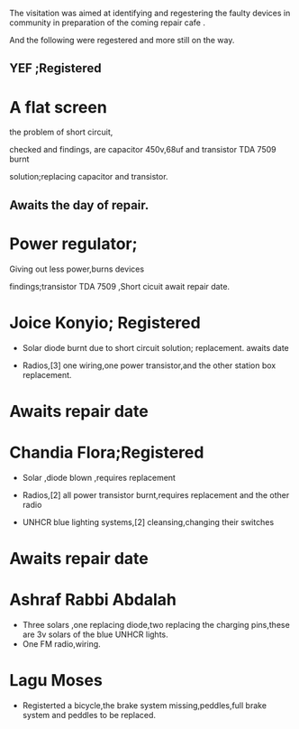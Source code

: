 The visitation was aimed at identifying and regestering the faulty devices in community in preparation of the coming repair cafe .

And the following were regestered and more still on the way.
## YEF ;Registered 
   
   # A flat screen
   
   the problem of short circuit,
   
   checked and findings, are capacitor 450v,68uf and transistor TDA 7509 burnt
   
   solution;replacing capacitor and transistor.
   
   ## Awaits the day of repair.
  
   # Power regulator;
  
  Giving out less power,burns devices
  
  findings;transistor TDA 7509 ,Short cicuit
   await repair date.
   
   # Joice Konyio;  Registered
   
   - Solar
   diode burnt due to short circuit
   solution; replacement.
   awaits date
   
   - Radios,[3] one wiring,one power transistor,and the other station box replacement.
   # Awaits repair date
   
   # Chandia Flora;Registered
   
   - Solar ,diode blown ,requires replacement
   
   - Radios,[2]   all power transistor burnt,requires replacement and the other radio 
   
   - UNHCR blue lighting systems,[2] cleansing,changing their switches
   # Awaits repair date
   
   # Ashraf Rabbi Abdalah
   
   - Three solars ,one replacing diode,two replacing the charging pins,these are 3v solars of the blue UNHCR lights.
   - One FM radio,wiring.
   
   # Lagu Moses
   - Registerted a bicycle,the brake system missing,peddles,full brake system and peddles to be replaced.
   
 
   
  
   
   
   
   
   
  
   
   
   
   
   
   
   
   
   
   
   
 
